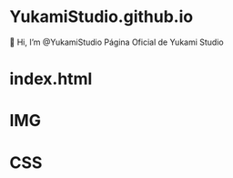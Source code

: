# YukamiStudio.github.io
👋 Hi, I’m @YukamiStudio
Página Oficial de Yukami Studio
# index.html
# IMG
# CSS
